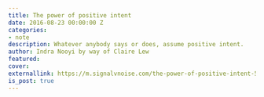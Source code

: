 ```yaml
---
title: The power of positive intent
date: 2016-08-23 00:00:00 Z
categories:
- note
description: Whatever anybody says or does, assume positive intent.
author: Indra Nooyi by way of Claire Lew
featured: 
cover: 
externallink: https://m.signalvnoise.com/the-power-of-positive-intent-5d5d321a1f83
is_post: true
---
```


